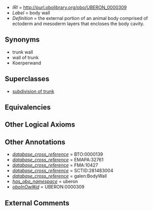  * *IRI* = http://purl.obolibrary.org/obo/UBERON_0000309
 * *Label* = body wall
 * *Definition* = the external portion of an animal body comprised of ectoderm and mesoderm layers that encloses the body cavity.

## Synonyms

 * trunk wall
 * wall of trunk
 * Koerperwand

## Superclasses

 * [subdivision of trunk](../../UBERON/69/UBERON_0009569.md)

## Equivalencies


## Other Logical Axioms


## Other Annotations

 * *[database_cross_reference](../../ef/oboInOwl#hasDbXref.md)* = BTO:0000139
 * *[database_cross_reference](../../ef/oboInOwl#hasDbXref.md)* = EMAPA:32761
 * *[database_cross_reference](../../ef/oboInOwl#hasDbXref.md)* = FMA:10427
 * *[database_cross_reference](../../ef/oboInOwl#hasDbXref.md)* = SCTID:281483004
 * *[database_cross_reference](../../ef/oboInOwl#hasDbXref.md)* = galen:BodyWall
 * *[has_obo_namespace](../../ce/oboInOwl#hasOBONamespace.md)* = uberon
 * *[oboInOwl#id](../../id/oboInOwl#id.md)* = UBERON:0000309

## External Comments

